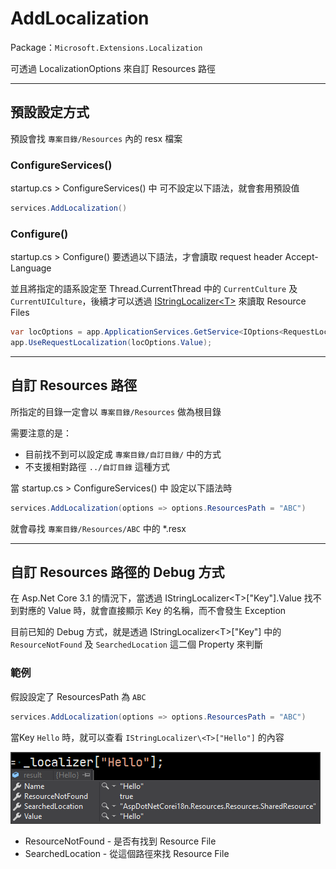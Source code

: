 # AddLocalization

Package：`Microsoft.Extensions.Localization`

可透過 LocalizationOptions 來自訂 Resources 路徑

---

## 預設設定方式

預設會找 `專案目錄/Resources` 內的 resx 檔案

### ConfigureServices()

startup.cs > ConfigureServices() 中 可不設定以下語法，就會套用預設值

```csharp
services.AddLocalization()
```

### Configure()

startup.cs > Configure() 要透過以下語法，才會讀取 request header Accept-Language

並且將指定的語系設定至 Thread.CurrentThread 中的 `CurrentCulture` 及 `CurrentUICulture`，後續才可以透過 [IStringLocalizer\<T>](./IStringLocalizer.md) 來讀取 Resource Files

```csharp
var locOptions = app.ApplicationServices.GetService<IOptions<RequestLocalizationOptions>>();
app.UseRequestLocalization(locOptions.Value);
```

---

## 自訂 Resources 路徑

所指定的目錄一定會以 `專案目錄/Resources` 做為根目錄

需要注意的是：
- 目前找不到可以設定成 `專案目錄/自訂目錄/` 中的方式
- 不支援相對路徑 `../自訂目錄` 這種方式

當 startup.cs > ConfigureServices() 中 設定以下語法時

```csharp
services.AddLocalization(options => options.ResourcesPath = "ABC")
```

就會尋找 `專案目錄/Resources/ABC` 中的 *.resx

---

## 自訂 Resources 路徑的 Debug 方式

在 Asp.Net Core 3.1 的情況下，當透過 IStringLocalizer\<T>["Key"].Value 找不到對應的 Value 時，就會直接顯示 Key 的名稱，而不會發生 Exception

目前已知的 Debug 方式，就是透過 IStringLocalizer\<T>["Key"] 中的 `ResourceNotFound` 及 `SearchedLocation` 這二個 Property 來判斷

### 範例

假設設定了 ResourcesPath 為 `ABC`

```csharp
services.AddLocalization(options => options.ResourcesPath = "ABC")
```

當Key `Hello` 時，就可以查看 `IStringLocalizer\<T>["Hello"]` 的內容

![AltMessage](./_images/Annotation&#32;2020-04-12&#32;110438.png)

- ResourceNotFound - 是否有找到 Resource File
- SearchedLocation - 從這個路徑來找 Resource File
